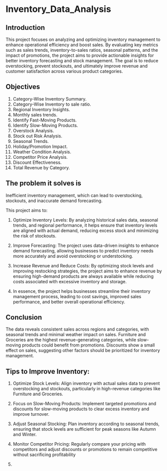 # Inventory_Data_Analysis

## Introduction 

This project focuses on analyzing and optimizing inventory management to enhance operational efficiency and boost sales. By evaluating key metrics such as sales trends, inventory-to-sales ratios, seasonal patterns, and the impact of promotions, the project aims to provide actionable insights for better inventory forecasting and stock management. The goal is to reduce overstocking, prevent stockouts, and ultimately improve revenue and customer satisfaction across various product categories.

## Objectives 
1. Category-Wise Inventory Summary.
2. Category-Wise Inventory to sale ratio.
3. Regional Inventory Insights.
4. Monthly sales trends.
5. Identify Fast-Moving Products.
6. Identify Slow-Moving Products.
7. Overstock Analysis.
8. Stock out Risk Analysis.
9. Seasonal Trends.
10. Holiday/Promotion Impact.
11. Weather Condition Analysis.
12. Competitor Price Analysis.
13. Discount Effectiveness.
14. Total Revenue by Category.

## The problem it solves is 

Inefficient inventory management, which can lead to overstocking, stockouts, and inaccurate demand forecasting.

This project aims to:

1. Optimize Inventory Levels: By analyzing historical sales data, seasonal trends, and regional performance, it helps ensure that inventory levels are aligned with actual demand, reducing excess stock and minimizing the risk of stockouts.

2. Improve Forecasting: The project uses data-driven insights to enhance demand forecasting, allowing businesses to predict inventory needs more accurately and avoid overstocking or understocking.

3. Increase Revenue and Reduce Costs: By optimizing stock levels and improving restocking strategies, the project aims to enhance revenue by ensuring high-demand products are always available while reducing costs associated with excessive inventory and storage.
   
4. In essence, the project helps businesses streamline their inventory management process, leading to cost savings, improved sales performance, and better overall operational efficiency.

## Conclusion 
The data reveals consistent sales across regions and categories, with seasonal trends and minimal weather impact on sales. Furniture and Groceries are the highest revenue-generating categories, 
while slow-moving products could benefit from promotions. Discounts show a small effect on sales, suggesting other factors should be prioritized for inventory management.

## Tips to Improve Inventory:

1. Optimize Stock Levels: Align inventory with actual sales data to prevent overstocking and stockouts, particularly in high-revenue categories like Furniture and Groceries.
2. Focus on Slow-Moving Products: Implement targeted promotions and discounts for slow-moving products to clear excess inventory and improve turnover.
3. Adjust Seasonal Stocking: Plan inventory according to seasonal trends, ensuring that stock levels are sufficient for peak seasons like Autumn and Winter.
4. Monitor Competitor Pricing: Regularly compare your pricing with competitors and adjust discounts or promotions to remain competitive without sacrificing profitability











6. 
